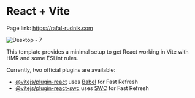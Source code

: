 # React + Vite

Page link: https://rafal-rudnik.com

![Desktop - 7](https://github.com/RafalRudnik/portfolio/assets/111435736/ed741fe5-4638-4c96-a984-50a2c0d6dc23)


This template provides a minimal setup to get React working in Vite with HMR and some ESLint rules.

Currently, two official plugins are available:

- [@vitejs/plugin-react](https://github.com/vitejs/vite-plugin-react/blob/main/packages/plugin-react/README.md) uses [Babel](https://babeljs.io/) for Fast Refresh
- [@vitejs/plugin-react-swc](https://github.com/vitejs/vite-plugin-react-swc) uses [SWC](https://swc.rs/) for Fast Refresh
